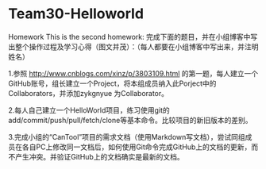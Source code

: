 # Team30-Helloworld
Homework
This is the second homework:
完成下面的题目，并在小组博客中写出整个操作过程及学习心得（图文并茂）：（每人都要在小组博客中写出来，并注明姓名）

1.参照 http://www.cnblogs.com/xinz/p/3803109.html 的第一题，每人建立一个GitHub账号，组长建立一个Project，将本组成员纳入此Porject中的Collaborators，并添加zykgnyue 为Collaborator。

2.每人自己建立一个HelloWorld项目，练习使用git的add/commit/push/pull/fetch/clone等基本命令。比较项目的新旧版本的差别。

3.完成小组的“CanTool”项目的需求文档（使用Markdown写文档），尝试同组成员在各自PC上修改同一文档后，如何使用Git命令完成GitHub上的文档的更新，而不产生冲突。并验证GitHub上的文档确实是最新的文档。
